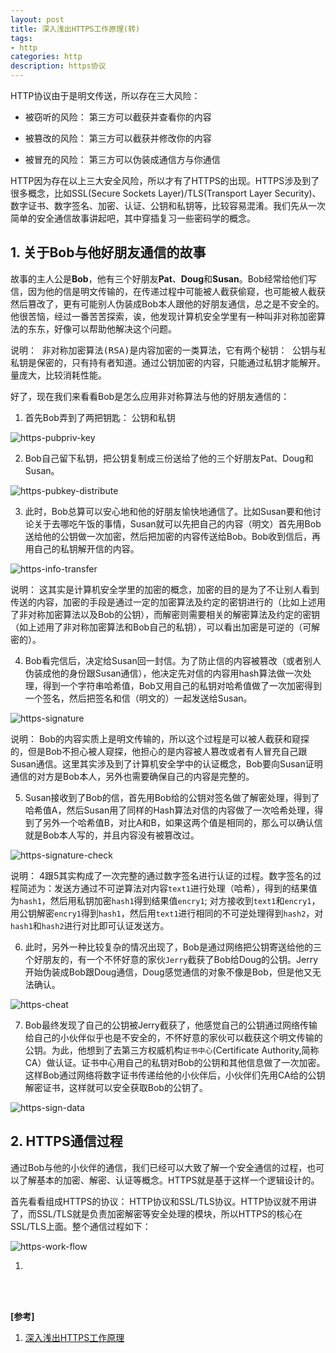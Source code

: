 ```yaml
---
layout: post
title: 深入浅出HTTPS工作原理(转)
tags:
- http
categories: http
description: https协议
---
```


HTTP协议由于是明文传送，所以存在三大风险：

* 被窃听的风险： 第三方可以截获并查看你的内容

* 被篡改的风险： 第三方可以截获并修改你的内容

* 被冒充的风险： 第三方可以伪装成通信方与你通信

HTTP因为存在以上三大安全风险，所以才有了HTTPS的出现。HTTPS涉及到了很多概念，比如SSL(Secure Sockets Layer)/TLS(Transport Layer Security)、数字证书、数字签名、加密、认证、公钥和私钥等，比较容易混淆。我们先从一次简单的安全通信故事讲起吧，其中穿插复习一些密码学的概念。



<!-- more -->


## 1. 关于Bob与他好朋友通信的故事

故事的主人公是**Bob**，他有三个好朋友**Pat**、**Doug**和**Susan**。Bob经常给他们写信，因为他的信是明文传输的，在传递过程中可能被人截获偷窥，也可能被人截获然后篡改了，更有可能别人伪装成Bob本人跟他的好朋友通信，总之是不安全的。他很苦恼，经过一番苦苦探索，诶，他发现计算机安全学里有一种叫非对称加密算法的东东，好像可以帮助他解决这个问题。

<pre>
说明： 非对称加密算法(RSA)是内容加密的一类算法，它有两个秘钥： 公钥与私钥。公钥是公开的钥匙，所有人都可以知道；
私钥是保密的，只有持有者知道。通过公钥加密的内容，只能通过私钥才能解开。非对称加密算法的安全性很高，但是因为计算
量庞大，比较消耗性能。
</pre>

好了，现在我们来看看Bob是怎么应用非对称算法与他的好朋友通信的：

1. 首先Bob弄到了两把钥匙： 公钥和私钥

![https-pubpriv-key](https://ivanzz1001.github.io/records/assets/img/http/https_pubpriv_key.jpg)


2. Bob自己留下私钥，把公钥复制成三份送给了他的三个好朋友Pat、Doug和Susan。

![https-pubkey-distribute](https://ivanzz1001.github.io/records/assets/img/http/https_pubkey_distribute.jpg)


3. 此时，Bob总算可以安心地和他的好朋友愉快地通信了。比如Susan要和他讨论关于去哪吃午饭的事情，Susan就可以先把自己的内容（明文）首先用Bob送给他的公钥做一次加密，然后把加密的内容传送给Bob。Bob收到信后，再用自己的私钥解开信的内容。

![https-info-transfer](https://ivanzz1001.github.io/records/assets/img/http/https_info_transfer.jpg)

说明： 这其实是计算机安全学里的加密的概念，加密的目的是为了不让别人看到传送的内容，加密的手段是通过一定的加密算法及约定的密钥进行的（比如上述用了非对称加密算法以及Bob的公钥），而解密则需要相关的解密算法及约定的密钥（如上述用了非对称加密算法和Bob自己的私钥），可以看出加密是可逆的（可解密的）。


4. Bob看完信后，决定给Susan回一封信。为了防止信的内容被篡改（或者别人伪装成他的身份跟Susan通信），他决定先对信的内容用hash算法做一次处理，得到一个字符串哈希值，Bob又用自己的私钥对哈希值做了一次加密得到一个签名，然后把签名和信（明文的）一起发送给Susan。

![https-signature](https://ivanzz1001.github.io/records/assets/img/http/https_signature.jpg)

说明： Bob的内容实质上是明文传输的，所以这个过程是可以被人截获和窥探的，但是Bob不担心被人窥探，他担心的是内容被人篡改或者有人冒充自己跟Susan通信。这里其实涉及到了计算机安全学中的认证概念，Bob要向Susan证明通信的对方是Bob本人，另外也需要确保自己的内容是完整的。



5. Susan接收到了Bob的信，首先用Bob给的公钥对签名做了解密处理，得到了哈希值A，然后Susan用了同样的Hash算法对信的内容做了一次哈希处理，得到了另外一个哈希值B，对比A和B，如果这两个值是相同的，那么可以确认信就是Bob本人写的，并且内容没有被篡改过。

![https-signature-check](https://ivanzz1001.github.io/records/assets/img/http/https_signature_check.jpg)

说明： 4跟5其实构成了一次完整的通过数字签名进行认证的过程。数字签名的过程简述为：发送方通过不可逆算法对内容```text1```进行处理（哈希），得到的结果值为```hash1```，然后用私钥加密```hash1```得到结果值```encry1```; 对方接收到```text1```和```encry1```，用公钥解密```encry1```得到```hash1```，然后用```text1```进行相同的不可逆处理得到```hash2```，对```hash1```和```hash2```进行对比即可认证发送方。

6. 此时，另外一种比较复杂的情况出现了，Bob是通过网络把公钥寄送给他的三个好朋友的，有一个不怀好意的家伙```Jerry```截获了Bob给Doug的公钥。Jerry开始伪装成Bob跟Doug通信，Doug感觉通信的对象不像是Bob，但是他又无法确认。

![https-cheat](https://ivanzz1001.github.io/records/assets/img/http/https_cheat.jpg)


7. Bob最终发现了自己的公钥被Jerry截获了，他感觉自己的公钥通过网络传输给自己的小伙伴似乎也是不安全的，不怀好意的家伙可以截获这个明文传输的公钥。为此，他想到了去第三方权威机构```证书中心```(Certificate Authority,简称CA）做认证。证书中心用自己的私钥对Bob的公钥和其他信息做了一次加密。这样Bob通过网络将数字证书传递给他的小伙伴后，小伙伴们先用CA给的公钥解密证书，这样就可以安全获取Bob的公钥了。

![https-sign-data](https://ivanzz1001.github.io/records/assets/img/http/https_sign_data.jpg)


## 2. HTTPS通信过程

通过Bob与他的小伙伴的通信，我们已经可以大致了解一个安全通信的过程，也可以了解基本的加密、解密、认证等概念。HTTPS就是基于这样一个逻辑设计的。

首先看看组成HTTPS的协议： HTTP协议和SSL/TLS协议。HTTP协议就不用讲了，而SSL/TLS就是负责加密解密等安全处理的模块，所以HTTPS的核心在SSL/TLS上面。整个通信过程如下：

![https-work-flow](https://ivanzz1001.github.io/records/assets/img/http/https_work_flow.jpg)


1. 


<br />
<br />

**[参考]**


1. [深入浅出HTTPS工作原理](https://blog.csdn.net/wangtaomtk/article/details/80917081)



<br />
<br />
<br />

